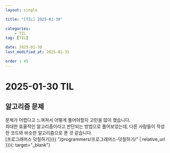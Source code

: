 ```yaml
---
layout: single

title: "[TIL] 2025-01-30"

categories:
    - TIL
tag: [TIL]

date: 2025-01-30
last_modified_at: 2025-01-31

order : 45
---
```


# 2025-01-30 TIL

## 알고리즘 문제

문제가 어렵다고 느껴져서 어떻게 풀어야할지 고민을 많이 했습니다.  
최대한 효율적인 알고리즘이라고 판단되는 방법으로 풀어보았는데, 다른 사람들이 작성한 코드와 비슷한 알고리즘으로 푼 것 같습니다.  
[프로그래머스 덧칠하기]({{ "/programmers/프로그래머스-덧칠하기/" | relative_url }}){: target="_blank"}